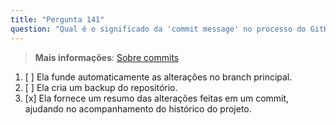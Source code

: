 ```yaml
---
title: "Pergunta 141"
question: "Qual é o significado da 'commit message' no processo do GitHub flow?"
---
```


> **Mais informações**: [Sobre commits](https://docs.github.com/en/pull-requests/committing-changes-to-your-project/creating-and-editing-commits/about-commits)  
1. [ ] Ela funde automaticamente as alterações no branch principal.  
1. [ ] Ela cria um backup do repositório.  
1. [x] Ela fornece um resumo das alterações feitas em um commit, ajudando no acompanhamento do histórico do projeto.  
